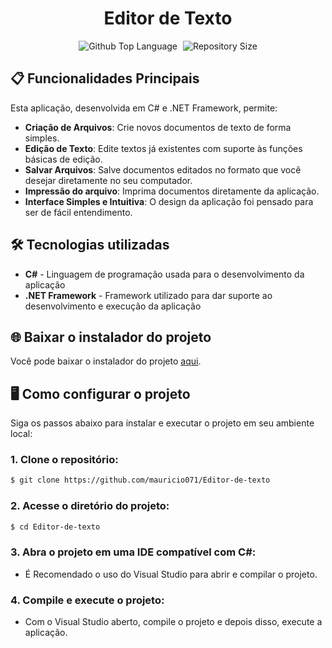 <div align="center"> <h1>Editor de Texto</h1> </div>
 
<p align="center">
  <img alt="Github Top Language" src="https://img.shields.io/github/languages/top/mauricio071/Editor-de-texto?color=00bfa6">
  <img width="1" />
  <img alt="Repository Size" src="https://img.shields.io/github/repo-size/mauricio071/Editor-de-texto?color=00bfa6">
</p>



## 📋 Funcionalidades Principais
Esta aplicação, desenvolvida em C# e .NET Framework, permite:

- **Criação de Arquivos**: Crie novos documentos de texto de forma simples.
- **Edição de Texto**: Edite textos já existentes com suporte às funções básicas de edição.
- **Salvar Arquivos**: Salve documentos editados no formato que você desejar diretamente no seu computador.
- **Impressão do arquivo**: Imprima documentos diretamente da aplicação.
- **Interface Simples e Intuitiva**: O design da aplicação foi pensado para ser de fácil entendimento.

## 🛠 Tecnologias utilizadas

- **C#** - Linguagem de programação usada para o desenvolvimento da aplicação
- **.NET Framework** - Framework utilizado para dar suporte ao desenvolvimento e execução da aplicação

## 🌐 Baixar o instalador do projeto
Você pode baixar o instalador do projeto [aqui](https://github.com/mauricio071/Editor-de-texto/raw/master/instalador/Instalador_editor_de_texto/Instalador_editor_de_texto.rar).

## 🖥️ Como configurar o projeto
Siga os passos abaixo para instalar e executar o projeto em seu ambiente local:

### 1. Clone o repositório:

```bash
$ git clone https://github.com/mauricio071/Editor-de-texto
```

### 2. Acesse o diretório do projeto:

```bash
$ cd Editor-de-texto
```

### 3. Abra o projeto em uma IDE compatível com C#:

- É Recomendado o uso do Visual Studio para abrir e compilar o projeto.

### 4. Compile e execute o projeto:

- Com o Visual Studio aberto, compile o projeto e depois disso, execute a aplicação.
